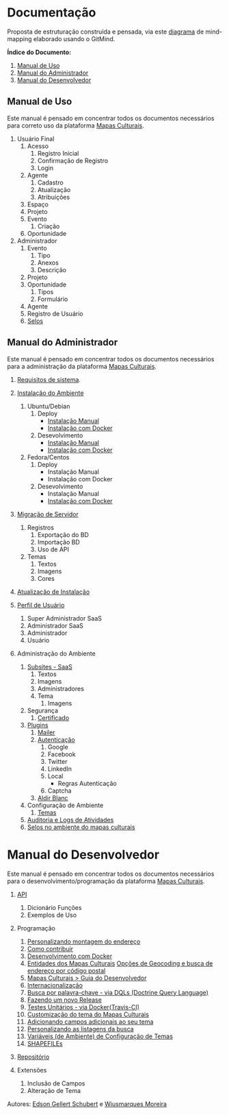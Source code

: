 # Documentação

Proposta de estruturação construída e pensada, via este [diagrama](https://github.com/edsongs/instal-mapas/blob/master/DocuDiag.pdf) de mind-mapping elaborado usando o GitMind.

**Índice do Documento:**
1. [Manual de Uso](https://github.com/edsongs/instal-mapas#manual-de-uso)
2. [Manual do Administrador](https://github.com/edsongs/instal-mapas#manual-do-administrador)
3. [Manual do Desenvolvedor](https://github.com/edsongs/instal-mapas#manual-do-desenvolvedor)

## Manual de Uso
Este manual é pensado em concentrar todos os documentos necessários para correto uso da plataforma [Mapas Culturais](http://github.com/mapasculturais).

1. Usuário Final
	1. Acesso
		1. Registro Inicial
		2. Confirmação de Registro
		3. Login
	2. Agente
		1. Cadastro
		2. Atualização
		3. Atribuições
	3. Espaço
	4. Projeto
	5. Evento
		1. Criação
	6. Oportunidade
2. Administrador
	1. Evento
		1. Tipo
		2. Anexos
		3. Descrição
	2. Projeto
	3. Oportunidade
		1. Tipos
		2. Formulário
	4. Agente
	5. Registro de Usuário
	6. [Selos](https://github.com/mapasculturais/mapasculturais/blob/develop/documentation/docs/mc_user_seal.md#selos)

## Manual do Administrador
Este manual é pensado em concentrar todos os documentos necessários para a administração da plataforma [Mapas Culturais](http://github.com/mapasculturais).

1. [Requisitos de sistema](https://github.com/edsongs/instal-mapas/tree/master/draft/Requisitos%20m%C3%ADnimos).
2. [Instalação do Ambiente](https://github.com/edsongs/instal-mapas/blob/master/Instalação.md)
	1. Ubuntu/Debian
		1. Deploy
			* [Instalação Manual](https://github.com/edsongs/instal-mapas/tree/master/draft/Deploy/Instala%C3%A7%C3%A3o%20Manual%20Ubuntu%2018.04%20e%2020.04)
			* [Instalação com Docker](https://github.com/edsongs/instal-mapas/tree/master/draft/Deploy/Instala%C3%A7%C3%A3o%20Docker%20Ubuntu%2018.04%20e%2020.04)
		2. Desevolvimento
			* [Instalação Manual](https://github.com/edsongs/instal-mapas/tree/master/draft/Desenvolvimento/Instala%C3%A7%C3%A3o%20Manual%20Ubuntu%2018.04%20e%2020.04)
			* [Instalação com Docker](https://github.com/edsongs/instal-mapas/tree/master/draft/Desenvolvimento/Instala%C3%A7%C3%A3o%20Docker%20Ubuntu%2018.04%20e%2020.04)
	2. Fedora/Centos
		1. Deploy
			* Instalação Manual
			* Instalação com Docker
		2. Desevolvimento
			* Instalação Manual
			* [Instalação com Docker](https://github.com/edsongs/instal-mapas/blob/master/draft/Desenvolvimento/Docker/Docker-FEDORA32.md)
3. [Migração de Servidor](https://github.com/mapasculturais/mapasculturais/blob/develop/documentation/docs/mc_deploy_migration.md)
	1. Registros
		1. Exportação do BD
		2. Importação BD
		3. Uso de API
	2. Temas
		1. Textos
		2. Imagens
		3. Cores

4. [Atualização de Instalação](https://github.com/mapasculturais/mapasculturais/blob/develop/documentation/docs/mc_deploy_update.md#mapas-culturais--update
)

5. [Perfil de Usuário](https://github.com/mapasculturais/mapasculturais/blob/develop/documentation/docs/mc_user_profile.md)
	1. Super Administrador SaaS
	2. Administrador SaaS
	3. Administrador
	4. Usuário

6. Administração do Ambiente
	1. [Subsites - SaaS](https://github.com/mapasculturais/mapasculturais/blob/develop/documentation/docs/mc_config_saas.md)
		1. Textos
		2. Imagens
		3. Administradores
		4. Tema
			1. Imagens
	2. Segurança
		1. [Certificado](https://github.com/edsongs/instal-mapas/tree/master/draft/Deploy/Instala%C3%A7%C3%A3o%20Manual%20Ubuntu%2018.04%20e%2020.04#instala%C3%A7%C3%A3o-do-certificado-ssl-com-letsencrypt )
	3. [Plugins](https://github.com/mapasculturais/mapasculturais/blob/develop/documentation/docs/mc_config_plugins.md )
		1. [Mailer](https://github.com/mapasculturais/mapasculturais/blob/develop/documentation/docs/mc_config_plugins.md#mailer )
		2. [Autenticação](https://github.com/edsongs/instal-mapas/tree/master/draft/Deploy/Instala%C3%A7%C3%A3o%20Manual%20Ubuntu%2018.04%20e%2020.04#autentica%C3%A7%C3%A3o---multiplelocalauth )
			1. Google
			2. Facebook
			3. Twitter
			4. LinkedIn
			5. Local
				* Regras Autenticação
			6. Captcha
		3. [Aldir Blanc](https://github.com/mapasculturais/plugin-AldirBlanc)
	4. Configuração de Ambiente
		1. [Temas](https://github.com/mapasculturais/mapasculturais/blob/develop/documentation/docs/mc_deploy_theme.md#temas-conhecidos)
	5. [Auditoria e Logs de Atividades](https://github.com/mapasculturais/mapasculturais/blob/develop/documentation/docs/mc_user_history.md#hist%C3%B3rico-das-entidades)
	6. [Selos no ambiente do mapas culturais](https://github.com/mapasculturais/mapasculturais/blob/develop/documentation/docs/mc_config_seal.md#selos-no-ambiente-do-mapas-culturais)
# Manual do Desenvolvedor
Este manual é pensado em concentrar todos os documentos necessários para o desenvolvimento/programação da plataforma [Mapas Culturais](http://github.com/mapasculturais).
1. [API](https://github.com/mapasculturais/mapasculturais/blob/develop/documentation/docs/mc_config_api.md)
	1. Dicionário Funções 
	2. Exemplos de Uso
2. Programação
	1. [Personalizando montagem do endereço](https://github.com/mapasculturais/mapasculturais/blob/develop/documentation/docs/mc_developer_address.md)
	2. [Como contribuir](https://github.com/mapasculturais/mapasculturais/blob/develop/documentation/docs/mc_developer_contribute.md)
	3. [Desenvolvimento com Docker](https://github.com/mapasculturais/mapasculturais/blob/develop/documentation/docs/mc_developer_docker_enviroment.md)
	4. [Entidades dos Mapas Culturais](https://github.com/mapasculturais/mapasculturais/blob/develop/documentation/docs/mc_developer_entities.md)
	[Opções de Geocoding e busca de endereço por código postal](https://github.com/mapasculturais/mapasculturais/blob/develop/documentation/docs/mc_developer_geocoding.md)
	5. [Mapas Culturais > Guia do Desenvolvedor](https://github.com/mapasculturais/mapasculturais/blob/develop/documentation/docs/mc_developer_guide.md)
	6. [Internacionalização](https://github.com/mapasculturais/mapasculturais/blob/develop/documentation/docs/mc_developer_i18n.md)
	7. [Busca por palavra-chave - via DQLs (Doctrine Query Language)](https://github.com/mapasculturais/mapasculturais/blob/develop/documentation/docs/mc_developer_keywords.md)
	8. [Fazendo um novo Release](https://github.com/mapasculturais/mapasculturais/blob/develop/documentation/docs/mc_developer_releases.md)
	9. [Testes Unitários - via Docker(Travis-CI)](https://github.com/mapasculturais/mapasculturais/blob/develop/documentation/docs/mc_developer_tests.md)
	10. [Customização do tema do Mapas Culturais](https://github.com/mapasculturais/mapasculturais/blob/develop/documentation/docs/mc_developer_theme.md)
	11. [Adicionando campos adicionais ao seu tema](https://github.com/mapasculturais/mapasculturais/blob/develop/documentation/docs/mc_developer_theme_add_metadata.md)
	12. [Personalizando as listagens da busca](https://github.com/mapasculturais/mapasculturais/blob/develop/documentation/docs/mc_developer_theme_infobox.md)
	13. [Variáveis (de Ambiente) de Configuração de Temas](https://github.com/mapasculturais/mapasculturais/blob/develop/documentation/docs/mc_config_index.md#themesactive)
	14. [SHAPEFILEs](https://github.com/mapasculturais/mapasculturais/blob/develop/documentation/docs/mc_deploy_shapefiles.md#mapas-culturais--deploy--shapefiles)

3. [Repositório](https://github.com/mapasculturais/mapasculturais)
4. Extensões
	1. Inclusão de Campos
	2. Alteração de Tema

Autores: [Edson Gellert Schubert](http://github.com/edsongs) e [Wiusmarques Moreira](http://github.com/wiusmarques)
